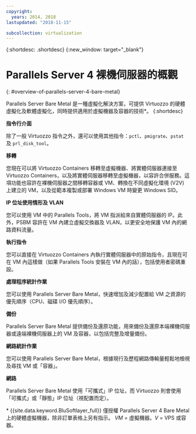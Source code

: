 ```yaml
---
copyright:
  years: 2014, 2018
lastupdated: "2018-11-15"

subcollection: virtualization
---
```


{:shortdesc: .shortdesc}
{:new_window: target="_blank"}

# Parallels Server 4 裸機伺服器的概觀
{: #overview-of-parallels-server-4-bare-metal}

Parallels Server Bare Metal 是一種虛擬化解決方案，可提供 Virtuozzo 的硬體虛擬化及軟體虛擬化，同時提供適用於虛擬機器及容器的技術*。
{:shortdesc}

**指令行介面**

除了一般 Virtuozzo 指令之外，還可以使用其他指令：`pctl`、`pmigrate`、`pstat` 及 `prl_disk_tool`。

**移轉**

您現在可以將 Virtuozzo Containers 移轉至虛擬機器、將實體伺服器連接至 Virtuozzo Containers，以及將實體伺服器移轉至虛擬機器，以容許合併服務。這項功能也容許在裸機伺服器之間移轉容器或 VM、轉換在不同虛擬化環境 (V2V) 上建立的 VM，以及從範本複製或部署 Windows VM 時變更 Windows SID。

**IP 位址使用情形及 VLAN**

您可以使用 VM 中的 Parallels Tools，將 VM 指派給來自實體伺服器的 IP。此外，PSBM 容許在 VM 內建立虛擬交換器及 VLAN，以更安全地保護 VM 內的網路資料流量。

**執行指令**

您可以直接在 Virtuozzo Containers 內執行實體伺服器中的原始指令，且現在可在 VM 內這樣做（如果 Parallels Tools 安裝在 VM 內的話），包括使用者密碼重設。

**處理程序統計作業**

您可以使用 Parallels Server Bare Metal，快速增加及減少配置給 VM 之資源的優先順序（CPU、磁碟 I/O 優先順序）。

**備份**

Parallels Server Bare Metal 提供備份及還原功能，用來備份及還原本端裸機伺服器或遠端裸機伺服器上的 VM 及容器，以包括完整及增量備份。

**網路統計作業**

您可以使用 Parallels Server Bare Metal，根據現行及歷程網路傳輸量輕鬆地檢視及尋找 VM 或「容器」。

**網路**

Parallels Server Bare Metal 使用「可攜式」IP 位址，而 Virtuozzo 則會使用「可攜式」或「靜態」IP 位址（視配置而定）。

\* {{site.data.keyword.BluSoftlayer_full}} 僅授權 Parallels Server 4 Bare Metal 上的硬體虛擬機器，除非訂單表格上另有指示。
_VM_ = 虛擬機器。_V_ = VPS 或容器。
